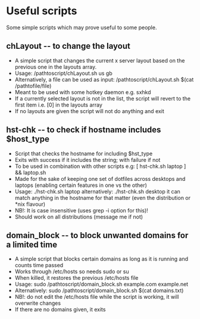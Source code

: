 # Useful scripts

Some simple scripts which may prove useful to some people.

## chLayout -- to change the layout
* A simple script that changes the current x server layout based on the previous one in the layouts array.
* Usage: /pathtoscript/chLayout.sh us gb
* Alternatively, a file can be used as input: /pathtoscript/chLayout.sh $(cat /pathtofile/file)
* Meant to be used with some hotkey daemon e.g. sxhkd
* If a currently selected layout is not in the list, the script will revert to the first item i.e. [0] in the layouts array
* If no layouts are given the script will not do anything and exit

## hst-chk -- to check if hostname includes $host_type
* Script that checks the hostname for including $hst_type
* Exits with success if it includes the string; with failure if not
* To be used in combination with other scripts e.g: [ hst-chk.sh laptop ] && laptop.sh
* Made for the sake of keeping one set of dotfiles across desktops and laptops (enabling certain features in one vs the other)
* Usage: ./hst-chk.sh laptop	alternatively: ./hst-chk.sh desktop	it can match anything in the hostname for that matter (even the distribution or *nix flavour)
* NB!: It is case insensitive (uses grep -i option for this)!
* Should work on all distributions (message me if not)

## domain_block -- to block unwanted domains for a limited time
* A simple script that blocks certain domains as long as it is running and counts time passed
* Works through /etc/hosts so needs sudo or su
* When killed, it restores the previous /etc/hosts file
* Usage: sudo /pathtoscript/domain_block.sh example.com example.net
* Alternatively: sudo /pathtoscript/domain_block.sh $(cat domains.txt)
* NB!: do not edit the /etc/hosts file while the script is working, it will overwrite changes
* If there are no domains given, it exits

